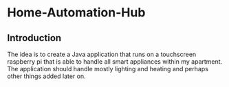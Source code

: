 # Home-Automation-Hub

## Introduction
The idea is to create a Java application that runs on a touchscreen raspberry pi that is able to handle all smart appliances within my apartment. The application should handle mostly lighting and heating and perhaps other things added later on.

